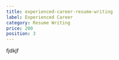 ```yaml
---
title: experienced-career-resume-writing
label: Experienced Career
category: Resume Writing
price: 200
position: 3
---
```

fjdkjf
